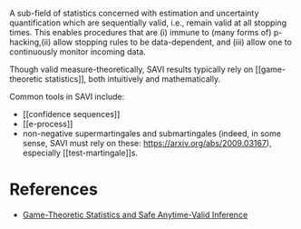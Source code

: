 A sub-field of statistics concerned with estimation and uncertainty quantification which are sequentially valid, i.e., remain valid at all stopping times. This enables procedures that are (i) immune to (many forms of) p-hacking,(ii) allow stopping rules to be data-dependent, and (iii) allow one to continuously monitor incoming data. 

Though valid measure-theoretically, SAVI results typically rely on [[game-theoretic statistics]], both intuitively and mathematically. 

Common tools in SAVI include: 
- [[confidence sequences]]
- [[e-process]]
- non-negative supermartingales and submartingales (indeed, in some sense, SAVI must rely on these: https://arxiv.org/abs/2009.03167), especially [[test-martingale]]s.  

# References 

- [Game-Theoretic Statistics and Safe Anytime-Valid Inference](https://arxiv.org/pdf/2210.01948.pdf)

